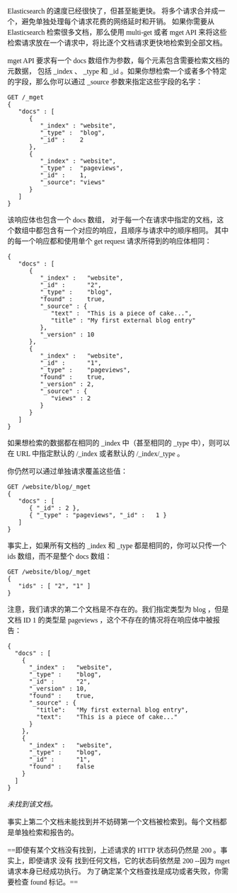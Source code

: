 <font face="SimSun" size=3>

Elasticsearch 的速度已经很快了，但甚至能更快。 将多个请求合并成一个，避免单独处理每个请求花费的网络延时和开销。 如果你需要从 Elasticsearch 检索很多文档，那么使用 multi-get 或者 mget API 来将这些检索请求放在一个请求中，将比逐个文档请求更快地检索到全部文档。

mget API 要求有一个 docs 数组作为参数，每个元素包含需要检索文档的元数据， 包括 _index 、 _type 和 _id 。如果你想检索一个或者多个特定的字段，那么你可以通过 _source 参数来指定这些字段的名字：

~~~
GET /_mget
{
   "docs" : [
      {
         "_index" : "website",
         "_type" :  "blog",
         "_id" :    2
      },
      {
         "_index" : "website",
         "_type" :  "pageviews",
         "_id" :    1,
         "_source": "views"
      }
   ]
}
~~~

该响应体也包含一个 docs 数组， 对于每一个在请求中指定的文档，这个数组中都包含有一个对应的响应，且顺序与请求中的顺序相同。 其中的每一个响应都和使用单个 get request 请求所得到的响应体相同：

~~~
{
   "docs" : [
      {
         "_index" :   "website",
         "_id" :      "2",
         "_type" :    "blog",
         "found" :    true,
         "_source" : {
            "text" :  "This is a piece of cake...",
            "title" : "My first external blog entry"
         },
         "_version" : 10
      },
      {
         "_index" :   "website",
         "_id" :      "1",
         "_type" :    "pageviews",
         "found" :    true,
         "_version" : 2,
         "_source" : {
            "views" : 2
         }
      }
   ]
}
~~~

如果想检索的数据都在相同的 _index 中（甚至相同的 _type 中），则可以在 URL 中指定默认的 /_index 或者默认的 /_index/_type 。

你仍然可以通过单独请求覆盖这些值：

~~~
GET /website/blog/_mget
{
   "docs" : [
      { "_id" : 2 },
      { "_type" : "pageviews", "_id" :   1 }
   ]
}
~~~

事实上，如果所有文档的 _index 和 _type 都是相同的，你可以只传一个 ids 数组，而不是整个 docs 数组：

~~~
GET /website/blog/_mget
{
   "ids" : [ "2", "1" ]
}
~~~

注意，我们请求的第二个文档是不存在的。我们指定类型为 blog ，但是文档 ID 1 的类型是 pageviews ，这个不存在的情况将在响应体中被报告：

~~~
{
  "docs" : [
    {
      "_index" :   "website",
      "_type" :    "blog",
      "_id" :      "2",
      "_version" : 10,
      "found" :    true,
      "_source" : {
        "title":   "My first external blog entry",
        "text":    "This is a piece of cake..."
      }
    },
    {
      "_index" :   "website",
      "_type" :    "blog",
      "_id" :      "1",
      "found" :    false  
    }
  ]
}
~~~

*未找到该文档。*

事实上第二个文档未能找到并不妨碍第一个文档被检索到。每个文档都是单独检索和报告的。

==即使有某个文档没有找到，上述请求的 HTTP 状态码仍然是 200 。事实上，即使请求 没有 找到任何文档，它的状态码依然是 200 --因为 mget 请求本身已经成功执行。 为了确定某个文档查找是成功或者失败，你需要检查 found 标记。==

</font>